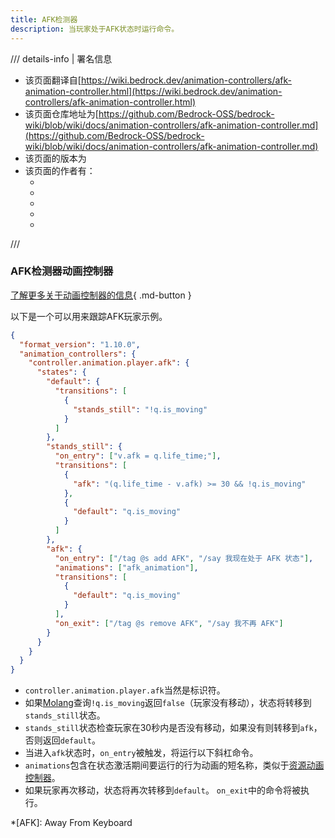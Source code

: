 ```yaml
---
title: AFK检测器
description: 当玩家处于AFK状态时运行命令。
---
```


/// details-info | 署名信息
- 该页面翻译自[https://wiki.bedrock.dev/animation-controllers/afk-animation-controller.html](https://wiki.bedrock.dev/animation-controllers/afk-animation-controller.html)
- 该页面仓库地址为[https://github.com/Bedrock-OSS/bedrock-wiki/blob/wiki/docs/animation-controllers/afk-animation-controller.md](https://github.com/Bedrock-OSS/bedrock-wiki/blob/wiki/docs/animation-controllers/afk-animation-controller.md)
- 该页面的版本为<!-- md:samp Bedrock-OSS/bedrock-wiki@6e3dce1648e897cff9141561e8fa8a5a1befec04 -->
- 该页面的作者有：
    - <!-- md:samp @SirLich -->
    - <!-- md:samp @BlueFrog130 -->
    - <!-- md:samp @SmokeyStack -->
    - <!-- md:samp @Keyyard -->
    - <!-- md:samp @Ultr4Anubis -->
///

### AFK检测器动画控制器

[了解更多关于动画控制器的信息](./animation-controllers-intro.md){ .md-button }

以下是一个可以用来跟踪AFK玩家示例。

```json title="BP/animation_controllers/afk.ac.json"
{
  "format_version": "1.10.0",
  "animation_controllers": {
    "controller.animation.player.afk": {
      "states": {
        "default": {
          "transitions": [
            {
              "stands_still": "!q.is_moving"
            }
          ]
        },
        "stands_still": {
          "on_entry": ["v.afk = q.life_time;"],
          "transitions": [
            {
              "afk": "(q.life_time - v.afk) >= 30 && !q.is_moving"
            },
            {
              "default": "q.is_moving"
            }
          ]
        },
        "afk": {
          "on_entry": ["/tag @s add AFK", "/say 我现在处于 AFK 状态"],
          "animations": ["afk_animation"],
          "transitions": [
            {
              "default": "q.is_moving"
            }
          ],
          "on_exit": ["/tag @s remove AFK", "/say 我不再 AFK"]
        }
      }
    }
  }
}
```

-   `controller.animation.player.afk`当然是标识符。
-   如果[Molang](https://bedrock.dev/r/MoLang)查询`!q.is_moving`返回`false`（玩家没有移动），状态将转移到`stands_still`状态。
-   `stands_still`状态检查玩家在30秒内是否没有移动，如果没有则转移到`afk`，否则返回`default`。
-   当进入`afk`状态时，`on_entry`被触发，将运行以下斜杠命令。
-   `animations`包含在状态激活期间要运行的行为动画的短名称，类似于[资源动画控制器](#animation-controller)。
-   如果玩家再次移动，状态将再次转移到`default`。
    `on_exit`中的命令将被执行。

*[AFK]: Away From Keyboard